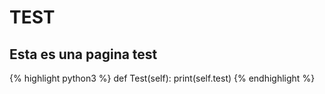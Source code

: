 <html> 
  <head>
  
  </head>
  <body>
    <h1>TEST</h1>
    <h2>Esta es una pagina test</h2>
    {% highlight python3 %}
    def Test(self):
      print(self.test)
    {% endhighlight %}
  </body>
</html>
